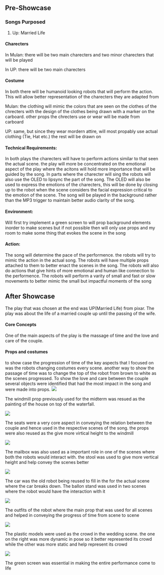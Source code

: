 ## Pre-Showcase

### Songs Purposed
1. Up: Married Life

#### Charecters

In Mulan: there will be two main charecters and two minor charecters that will be played

In UP: there will be two main charecters

#### Costume

In both there will be humanoid looking robots that will perform the action. This will allow better representation of the charecters they are adapted from

Mulan: the clothing will mimic the colors that are seen on the clothes of the 
chrecters with the design of the clothes being drawn with a  marker on the carboard.
other props the chrecters use or wear will be made from carboard

UP: same, but since they wear mordern attire, will most propably use actual clothing (Tie, Hat etc.) the rest will be drawn on

#### Technical Requirements:

In both plays the charecters will have to perform actions similar to that seen the actual scene. the play will more be concentrated on the emotional aspect of the play where the acitons will hold more importance that will be guided by the song. In parts where the charecter will sing the robots will also use the OLED to lipsync the part of the song. The OLED will also be used to express the emotions of the charecters, this will be done by closing up to the robot when the scene considers the facial expression critical to the emotion of the scene. The song will be played in the background rather than the MP3 trigger to maintain better audio clarity of the song.

#### Environment:

Will first try implement a green screen to will prop background elements inorder to make scenes but if not possible then will only use props and my room to make some thing that evokes the scene in the song

#### Action:
The song will determine the pace of the performence. the robots will try to mimic the action in the actual song.
The robots will have multiple props attached to them to better enact the scenes in the song. 
The robots will also do actions that give hints of more emotional and human like connection to the performence.
The robots will perform a varity of small and fast or slow movements to better mimic the small but impactful moments of the song


## After Showcase
The play that was chosen at the end was UP(Married Life) from pixar. The play was about the life of a married couple up until the passing of the wife. 

#### Core Concepts
One of the main aspects of the play is the massage of time and the love and care of the couple.

#### Props and costumes 
to show case the progression of time of the key aspects that I focused on was the robots changing costumes every scene. another way to show the passage of time was to change the top of the robot from brown to white as the scenes progressed. To show the love and care between the couple several objects were identified that had the most impact in the song and were made into props.
![](pic4.png)

The windmill prop previously used for the midterm was resued as the painting of the house on top of the waterfall.

![](pic5.png)

The seats were a very core aspect in conveying the relation between the couple and hence used in the respective scenes of the song. the props were also reused as the give more virtical height to the windmill

![](pic6.png)

The mailbox was also used as a important role in one of the scenes where both the robots would interact with. the stool was used to give more vertical height and help convey the scenes better 

![](pic7.png)

The car was the old robot being reused to fill in the for the actual scene where the car breaks down. The ballon stand was used in two scenes where the robot would have the interaction with it 

![](pic8.png)

The outfits of the robot where the main prop that was used for all scenes and helped in conveying the progress of time from scene to scene

![](pic11.png)

The plastic models were used as the crowd in the wedding scene. 
the one on the right was more dynamic in pose so it better represented its crowd while the other was more static and help represent its crowd

![](pic12.png)

The green screen was essential in making the entire performance come to life

